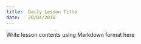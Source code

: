 ```yaml
---
title:  Daily Lesson Title
date:   20/04/2016
---
```


Write lesson contents using Markdown format here